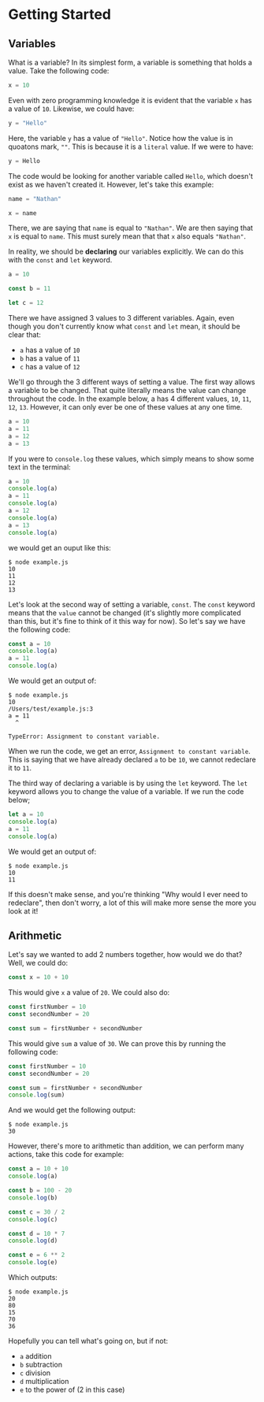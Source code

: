 # Getting Started

## Variables

What is a variable? In its simplest form, a variable is something that holds a value. Take the following code:

```js
x = 10
```

Even with zero programming knowledge it is evident that the variable `x` has a value of `10`. Likewise, we could have:

```js
y = "Hello"
```

Here, the variable `y` has a value of `"Hello"`. Notice how the value is in quoatons mark, `""`. This is because it is a `literal` value. If we were to have:

```js
y = Hello
```

The code would be looking for another variable called `Hello`, which doesn't exist as we haven't created it. However, let's take this example:

```js
name = "Nathan"

x = name
```

There, we are saying that `name` is equal to `"Nathan"`. We are then saying that `x` is equal to `name`. This must surely mean that that `x` also equals `"Nathan"`.

In reality, we should be **declaring** our variables explicitly. We can do this with the `const` and `let` keyword. 

```js
a = 10

const b = 11

let c = 12
```

There we have assigned 3 values to 3 different variables. Again, even though you don't currently know what `const` and `let` mean, it should be clear that:

- `a` has a value of `10`
- `b` has a value of `11`
- `c` has a value of `12`

We'll go through the 3 different ways of setting a value. The first way allows a variable to be changed. That quite literally means the value can change throughout the code. In the example below, a has 4 different values, `10`, `11`, `12`, `13`. However, it can only ever be one of these values at any one time.

```js
a = 10
a = 11
a = 12
a = 13
```

If you were to `console.log` these values, which simply means to show some text in the terminal:

```js
a = 10
console.log(a)
a = 11
console.log(a)
a = 12
console.log(a)
a = 13
console.log(a)
```
we would get an ouput like this:
```unix
$ node example.js
10
11
12
13
```

Let's look at the second way of setting a variable, `const`. The `const` keyword means that the `value` cannot be changed (it's slightly more complicated than this, but it's fine to think of it this way for now). So let's say we have the following code:

```js
const a = 10
console.log(a)
a = 11
console.log(a)
```

We would get an output of:
```terminal
$ node example.js
10
/Users/test/example.js:3
a = 11
  ^

TypeError: Assignment to constant variable.
```

When we run the code, we get an error, `Assignment to constant variable`. This is saying that we have already declared `a` to be `10`, we cannot redeclare it to `11`.

The third way of declaring a variable is by using the `let` keyword. The `let` keyword allows you to change the value of a variable. If we run the code below;

```js
let a = 10
console.log(a)
a = 11
console.log(a)
```

We would get an output of:

```
$ node example.js
10
11
```

If this doesn't make sense, and you're thinking "Why would I ever need to redeclare", then don't worry, a lot of this will make more sense the more you look at it!

## Arithmetic

Let's say we wanted to add 2 numbers together, how would we do that? Well, we could do:

```js
const x = 10 + 10
```

This would give `x` a value of `20`. We could also do:

```js
const firstNumber = 10
const secondNumber = 20

const sum = firstNumber + secondNumber
```

This would give `sum` a value of `30`. We can prove this by running the following code:

```js
const firstNumber = 10
const secondNumber = 20

const sum = firstNumber + secondNumber
console.log(sum)
```

And we would get the following output:

```terminal
$ node example.js
30
```

However, there's more to arithmetic than addition, we can perform many actions, take this code for example:

```js
const a = 10 + 10
console.log(a)

const b = 100 - 20
console.log(b)

const c = 30 / 2
console.log(c)

const d = 10 * 7
console.log(d)

const e = 6 ** 2
console.log(e)
```

Which outputs:

```terminal
$ node example.js
20
80
15
70
36
```

Hopefully you can tell what's going on, but if not:

- `a` addition
- `b` subtraction
- `c` division
- `d` multiplication
- `e` to the power of (2 in this case)
